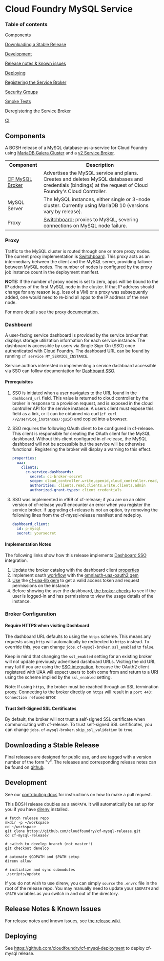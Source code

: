# Cloud Foundry MySQL Service

### Table of contents

[Components](#components)

[Downloading a Stable Release](#downloading-a-stable-release)

[Development](#development)

[Release notes & known issues](#release-notes)

[Deploying](#deploying)

[Registering the Service Broker](#registering-broker)

[Security Groups](#security-groups)

[Smoke Tests](#smoke-tests)

[Deregistering the Service Broker](#deregistering-broker)

[CI](http://www.github.com/cloudfoundry-incubator/cf-mysql-ci)

<a name='components'></a>
## Components

A BOSH release of a MySQL database-as-a-service for Cloud Foundry using [MariaDB Galera Cluster](https://mariadb.com/kb/en/mariadb/documentation/replication-cluster-multi-master/galera/what-is-mariadb-galera-cluster/) and a [v2 Service Broker](http://docs.cloudfoundry.org/services/).

<table>
  <tr>
      <th>Component</th><th>Description</th>
  </tr>
  <tr>
    <td><a href="https://github.com/cloudfoundry/cf-mysql-broker">CF MySQL Broker</a></td>
    <td>Advertises the MySQL service and plans.  Creates and deletes MySQL databases and
    credentials (bindings) at the request of Cloud Foundry's Cloud Controller.
    </td>
   </tr>
   <tr>
     <td>MySQL Server</td>
     <td>The MySQL instances, either single or 3-node cluster. Currently using MariaDB 10 (versions vary by release).</td>
   </tr>
      <tr>
     <td>Proxy</td>
     <td><a href="https://github.com/cloudfoundry-incubator/switchboard">Switchboard</a>; proxies to MySQL, severing connections on MySQL node failure.</td>
   </tr>
</table>

<a name='proxy'></a>
### Proxy

Traffic to the MySQL cluster is routed through one or more proxy nodes. The current proxy implementation is [Switchboard](https://github.com/cloudfoundry-incubator/switchboard). This proxy acts as an intermediary between the client and the MySQL server, providing failover between MySQL nodes. The number of nodes is configured by the proxy job instance count in the deployment manifest.

**NOTE:** If the number of proxy nodes is set to zero, apps will be bound to the IP address of the first MySQL node in the cluster. If that IP address should change for any reason (e.g. loss of a VM) or a proxy was subsequently added, one would need to re-bind all apps to the IP address of the new node.

For more details see the [proxy documentation](/docs/proxy.md).

<a name="dashboard"></a>
### Dashboard

A user-facing service dashboard is provided by the service broker that displays storage utilization information for each service instance.
The dashboard is accessible by users via Single Sign-On (SSO) once authenticated with Cloud Foundry.
The dashboard URL can be found by running `cf service MY_SERVICE_INSTANCE`.

Service authors interested in implementing a service dashboard accessible via SSO can follow documentation for [Dashboard SSO](http://docs.cloudfoundry.org/services/dashboard-sso.html).

#### Prerequisites

1. SSO is initiated when a user navigates to the URL found in the `dashboard_url` field. This value is returned to cloud controller by the broker in response to a provision request, and is exposed in the cloud controller API for the service instance. A users client must expose this field as a link, or it can be obtained via curl (`cf curl /v2/service_instances/:guid`) and copied into a browser.

1. SSO requires the following OAuth client to be configured in cf-release. This client is responsible for creating the OAuth client for the MySQL dashboard. Without this client configured in cf-release, the MySQL dashboard will not be accessible but the service will be otherwise functional. Registering the broker will display a warning to this effect.

    ```yaml
    properties:
      uaa:
        clients:
          cc-service-dashboards:
            secret: cc-broker-secret
            scope: cloud_controller.write,openid,cloud_controller.read,cloud_controller_service_permissions.read
            authorities: clients.read,clients.write,clients.admin
            authorized-grant-types: client_credentials
    ```

1. SSO was implemented in v169 of cf-release; if you are on an older version of cf-release you'll encounter an error when you register the service broker. If upgrading cf-release is not an option, try removing the following lines from the cf-mysql-release manifest and redeploy.

    ```yaml
    dashboard_client:
      id: p-mysql
      secret: yoursecret
    ```

#### Implementation Notes

The following links show how this release implements [Dashboard SSO](http://docs.cloudfoundry.org/services/dashboard-sso.html) integration.

1. Update the broker catalog with the dashboard client [properties](https://github.com/cloudfoundry/cf-mysql-broker/blob/master/config/settings.yml#L26)
2. Implement oauth [workflow](https://github.com/cloudfoundry/cf-mysql-broker/blob/master/config/initializers/omniauth.rb) with the [omniauth-uaa-oauth2 gem](https://github.com/cloudfoundry/omniauth-uaa-oauth2)
3. [Use](https://github.com/cloudfoundry/cf-mysql-broker/blob/master/lib/uaa_session.rb) the [cf-uaa-lib gem](https://github.com/cloudfoundry/cf-uaa-lib) to get a valid access token and request permissions on the instance
4. Before showing the user the dashboard, [the broker checks](https://github.com/cloudfoundry/cf-mysql-broker/blob/master/app/controllers/manage/instances_controller.rb#L7) to see if the user is logged-in and has permissions to view the usage details of the instance.

### Broker Configuration

#### Require HTTPS when visiting Dashboard

The dashboard URL defaults to using the `https` scheme. This means any requests using `http` will automatically be redirected to `https` instead.
To override this, you can change `jobs.cf-mysql-broker.ssl_enabled` to `false`.

Keep in mind that changing the `ssl_enabled` setting for an existing broker will not update previously advertised dashboard URLs.
Visiting the old URL may fail if you are using the [SSO integration](http://docs.cloudfoundry.org/services/dashboard-sso.html),
because the OAuth2 client registered with UAA will expect users to both come from and return to a URI using the scheme
implied by the `ssl_enabled` setting.

Note:
If using `https`, the broker must be reached through an SSL termination proxy.
Connecting to the broker directly on `https` will result in a `port 443: Connection refused` error.

#### Trust Self-Signed SSL Certificates

By default, the broker will not trust a self-signed SSL certificate when communicating with cf-release.
To trust self-signed SSL certificates, you can change `jobs.cf-mysql-broker.skip_ssl_validation` to `true`.

<a name='downloading-a-stable-release'></a>
## Downloading a Stable Release

Final releases are designed for public use, and are tagged with a version number of the form "v<N>".
The releases and corresponding release notes can be found on [github](https://github.com/cloudfoundry/cf-mysql-release/releases).

<a name='development'></a>
## Development

See our [contributing docs](CONTRIBUTING.md) for instructions on how to make a pull request.

This BOSH release doubles as a `$GOPATH`. It will automatically be set up for
you if you have [direnv](http://direnv.net) installed.

    # fetch release repo
    mkdir -p ~/workspace
    cd ~/workspace
    git clone https://github.com/cloudfoundry/cf-mysql-release.git
    cd cf-mysql-release/

    # switch to develop branch (not master!)
    git checkout develop

    # automate $GOPATH and $PATH setup
    direnv allow

    # initialize and sync submodules
    ./scripts/update

If you do not wish to use direnv, you can simply `source` the `.envrc` file in the root
of the release repo.  You may manually need to update your `$GOPATH` and `$PATH` variables
as you switch in and out of the directory.

<a name='release-notes'></a>
## Release Notes & Known Issues

For release notes and known issues, see [the release wiki](https://github.com/cloudfoundry/cf-mysql-release/wiki/).

<a name='deploying'></a>
## Deploying

See https://github.com/cloudfoundry/cf-mysql-deployment to deploy cf-mysql release.
